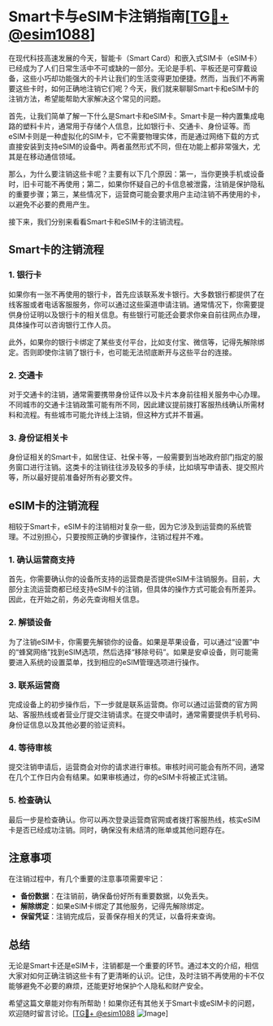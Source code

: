 # Smart卡与eSIM卡注销指南[[TG💪+ @esim1088](https://t.me/s/esim1088)]

在现代科技高速发展的今天，智能卡（Smart Card）和嵌入式SIM卡（eSIM卡）已经成为了人们日常生活中不可或缺的一部分。无论是手机、平板还是可穿戴设备，这些小巧却功能强大的卡片让我们的生活变得更加便捷。然而，当我们不再需要这些卡时，如何正确地注销它们呢？今天，我们就来聊聊Smart卡和eSIM卡的注销方法，希望能帮助大家解决这个常见的问题。

首先，让我们简单了解一下什么是Smart卡和eSIM卡。Smart卡是一种内置集成电路的塑料卡片，通常用于存储个人信息，比如银行卡、交通卡、身份证等。而eSIM卡则是一种虚拟化的SIM卡，它不需要物理实体，而是通过网络下载的方式直接安装到支持eSIM的设备中。两者虽然形式不同，但在功能上都非常强大，尤其是在移动通信领域。

那么，为什么要注销这些卡呢？主要有以下几个原因：第一，当你更换手机或设备时，旧卡可能不再使用；第二，如果你怀疑自己的卡信息被泄露，注销是保护隐私的重要步骤；第三，某些情况下，运营商可能会要求用户主动注销不再使用的卡，以避免不必要的费用产生。

接下来，我们分别来看看Smart卡和eSIM卡的注销流程。

## Smart卡的注销流程

### 1. 银行卡

如果你有一张不再使用的银行卡，首先应该联系发卡银行。大多数银行都提供了在线客服或者电话客服服务，你可以通过这些渠道申请注销。通常情况下，你需要提供身份证明以及银行卡的相关信息。有些银行可能还会要求你亲自前往网点办理，具体操作可以咨询银行工作人员。

此外，如果你的银行卡绑定了某些支付平台，比如支付宝、微信等，记得先解除绑定。否则即使你注销了银行卡，也可能无法彻底断开与这些平台的连接。

### 2. 交通卡

对于交通卡的注销，通常需要携带身份证件以及卡片本身前往相关服务中心办理。不同城市的交通卡注销政策可能有所不同，因此建议提前拨打客服热线确认所需材料和流程。有些城市可能允许线上注销，但这种方式并不普遍。

### 3. 身份证相关卡

身份证相关的Smart卡，如居住证、社保卡等，一般需要到当地政府部门指定的服务窗口进行注销。这类卡的注销往往涉及较多的手续，比如填写申请表、提交照片等，所以最好提前准备好所有必要文件。

## eSIM卡的注销流程

相较于Smart卡，eSIM卡的注销相对复杂一些，因为它涉及到运营商的系统管理。不过别担心，只要按照正确的步骤操作，注销过程并不难。

### 1. 确认运营商支持

首先，你需要确认你的设备所支持的运营商是否提供eSIM卡注销服务。目前，大部分主流运营商都已经支持eSIM卡的注销，但具体的操作方式可能会有所差异。因此，在开始之前，务必先查询相关信息。

### 2. 解锁设备

为了注销eSIM卡，你需要先解锁你的设备。如果是苹果设备，可以通过“设置”中的“蜂窝网络”找到eSIM选项，然后选择“移除号码”。如果是安卓设备，则可能需要进入系统的设置菜单，找到相应的eSIM管理选项进行操作。

### 3. 联系运营商

完成设备上的初步操作后，下一步就是联系运营商。你可以通过运营商的官方网站、客服热线或者营业厅提交注销请求。在提交申请时，通常需要提供手机号码、身份证信息以及其他必要的验证资料。

### 4. 等待审核

提交注销申请后，运营商会对你的请求进行审核。审核时间可能会有所不同，通常在几个工作日内会有结果。如果审核通过，你的eSIM卡将被正式注销。

### 5. 检查确认

最后一步是检查确认。你可以再次登录运营商官网或者拨打客服热线，核实eSIM卡是否已经成功注销。同时，确保没有未结清的账单或其他问题存在。

## 注意事项

在注销过程中，有几个重要的注意事项需要牢记：

- **备份数据**：在注销前，确保备份好所有重要数据，以免丢失。
- **解除绑定**：如果eSIM卡绑定了其他服务，记得先解除绑定。
- **保留凭证**：注销完成后，妥善保存相关的凭证，以备将来查询。

## 总结

无论是Smart卡还是eSIM卡，注销都是一个重要的环节。通过本文的介绍，相信大家对如何正确注销这些卡有了更清晰的认识。记住，及时注销不再使用的卡不仅能够避免不必要的麻烦，还能更好地保护个人隐私和财产安全。

希望这篇文章能对你有所帮助！如果你还有其他关于Smart卡或eSIM卡的问题，欢迎随时留言讨论。[[TG💪+ @esim1088](https://t.me/s/esim1088) ![Image](https://i.postimg.cc/4NQfJmqS/Snipaste-2025-05-13-00-14-12.png)]